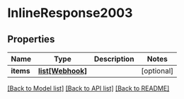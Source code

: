 # InlineResponse2003

## Properties
Name | Type | Description | Notes
------------ | ------------- | ------------- | -------------
**items** | [**list[Webhook]**](Webhook.md) |  | [optional] 

[[Back to Model list]](../README.md#documentation-for-models) [[Back to API list]](../README.md#documentation-for-api-endpoints) [[Back to README]](../README.md)

